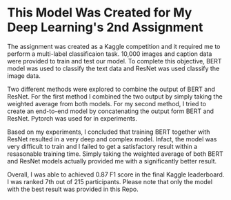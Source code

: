 # This Model Was Created for My Deep Learning's 2nd Assignment
The assignment was created as a Kaggle competition and it required me to perform a multi-label classificaion task.
10,000 images and caption data were provided to train and test our model. To complete this objective, BERT model was used to classify 
the text data and ResNet was used classify the image data.

Two different methods were explored to combine the output of BERT and ResNet. For the first method I combined the two output by simply
taking the weighted average from both models. For my second method, I tried to create an end-to-end model by concatenating the output form BERT and ResNet.
Pytorch was used for in experiments.

Based on my experiments, I concluded that training BERT together with ResNet resulted in a very deep and complex model. Infact, the model was 
very difficult to train and I failed to get a satisfactory result within a resasonable training time. Simply taking the weighted average 
of both BERT and ResNet models actually provided me with a significantly better result.

Overall, I was able to achieved 0.87 F1 score in the final Kaggle leaderboard. I was ranked 7th out of 215 participants.
Please note that only the model with the best result was provided in this Repo.
